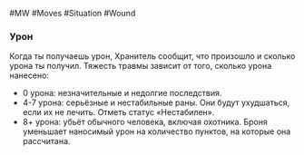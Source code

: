 #MW #Moves #Situation #Wound 

### Урон

Когда ты получаешь урон, Хранитель сообщит, что произошло и сколько урона ты получил. Тяжесть травмы зависит от того, сколько урона нанесено: 
- 0 урона: незначительные и недолгие последствия. 
- 4-7 урона: серьёзные и нестабильные раны. Они будут ухудшаться, если их не лечить. Отметь статус «Нестабилен». 
- 8+ урона: убьёт обычного человека, включая охотника. 
Броня уменьшает наносимый урон на количество пунктов, на которые она рассчитана.